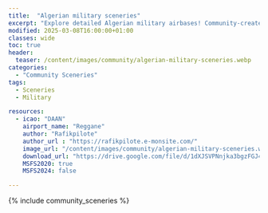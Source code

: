 ```yaml
---
title:  "Algerian military sceneries"
excerpt: "Explore detailed Algerian military airbases! Community-created hangars, jets, and helicopters for MSFS."
modified: 2025-03-08T16:00:00+01:00
classes: wide
toc: true
header:
  teaser: /content/images/community/algerian-military-sceneries.webp
categories: 
  - "Community Sceneries"
tags:
  - Sceneries
  - Military

resources:
  - icao: "DAAN"
    airport_name: "Reggane"
    author: "Rafikpilote"
    author_url : "https://rafikpilote.e-monsite.com/"
    image_url: "/content/images/community/algerian-military-sceneries.webp"
    download_url: "https://drive.google.com/file/d/1dXJSVPNnjka3bgzFGJ4ab0bEzQEK7IH_/view"
    MSFS2020: true
    MSFS2024: false

---
```


{% include community_sceneries %}
